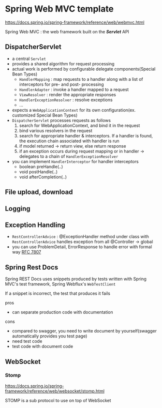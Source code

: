 # Spring Web MVC template

https://docs.spring.io/spring-framework/reference/web/webmvc.html

Spring Web MVC : the web framework built on the ***Servlet*** API

## DispatcherServlet
- a central `Servlet`
- provides a shared algorithm for request processing
- actual work is performed by configurable delegate components(Special Bean Types)
  - `HandlerMapping` : map requests to a handler along with a list of interceptors for pre- and post- processing
  - `HandlerAdapter` : invoke a handler mapped to a request
  - `ViewResolver` : render the appropriate responses
  - `HandlerExceptionResolver` : resolve exceptions
  - ...
- expects a `WebApplicationContext` for its own configuration(ex. customized Special Bean Types)
- `DispatcherServlet` processes requests as follows
  1. search for WebApplicationContext, and bind it in the request
  2. bind various resolvers in the request
  3. search for appropriate handler & interceptors. If a handler is found, the execution chain associated with handler is run
  4. if model returned -> return view, else return response
  5. if an exception occurs during request mapping or in handler -> delegates to a chain of `HandlerExceptionResolver`
- you can implement `HandlerInterceptor` for handler interceptors
  - boolean preHandle(..)
  - void postHandle(..)
  - void afterCompletion(..)

## File upload, download

## Logging

## Exception Handling
- `RestControllerAdvice` : @ExceptionHandler method under class with `RestControllerAdvice` handles exception from all @Controller -> global
- you can use ProblemDetail, ErrorResponse to handle error with formal way  [RFC 7807](https://www.rfc-editor.org/rfc/rfc7807.html)

## Spring Rest Docs
Spring REST Docs uses snippets produced by tests written with Spring MVC's test framework, Spring Webflux's `WebTestClient`

If a snippet is incorrect, the test that produces it fails

pros
- can separate production code with documentation

cons
- compared to swagger, you need to write document by yourself(swagger automatically provides you test page)
- need test code
- test code with document code

## WebSocket
### Stomp
https://docs.spring.io/spring-framework/reference/web/websocket/stomp.html

STOMP is a sub protocol to use on top of WebSocket